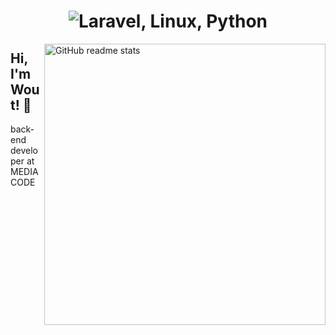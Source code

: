<h1 align=center><img src="https://readme-typing-svg.herokuapp.com?font=fira+code&color=%8d98cf&size=22&center=true&vCenter=true&lines=Laravel%2C+Linux%2C+Python;MySQL%2C+Bash%2C+Php" alt="Laravel, Linux, Python"></h1>

<img src="https://github-readme-stats.vercel.app/api?username=woutmeijer&hide=stars,prs&theme=onedark&show_icons=true&include_all_commits=true&hide_border=true&custom_title=woutmeijer%27s&nbsp;Stats&title_color=8d98cf&icon_color=8d98cf&text_color=dfbf8e&bg_color=282828&count_private=true" alt="GitHub readme stats" width=450px align=right>

## Hi, I'm Wout! 🚀

back-end developer at MEDIACODE
